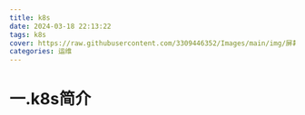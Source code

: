 ```yaml
---
title: k8s
date: 2024-03-18 22:13:22
tags: k8s
cover: https://raw.githubusercontent.com/3309446352/Images/main/img/屏幕截图(2).png
categories: 运维
---
```

# 一.k8s简介